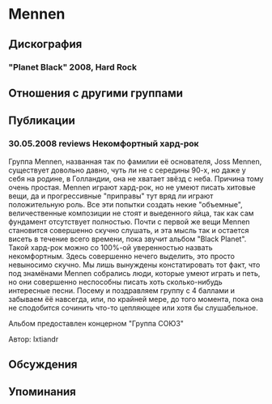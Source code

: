 # Mennen



## Дискография

### "Planet Black" 2008, Hard Rock




## Отношения с другими группами


## Публикации

### 30.05.2008 reviews Некомфортный хард-рок

<P>Группа Mennen, названная так по фамилии её основателя, Joss Mennen, существует довольно давно, чуть ли не с середины 90-х, но даже у себя на родине, в Голландии, она не хватает звёзд с неба. Причина тому очень простая. Mennen играют хард-рок, но не умеют писать хитовые вещи, да и прогрессивные "приправы" тут вряд ли играют положительную роль. Все эти попытки создать некие "объемные", величественные композиции не стоят и выеденного яйца, так как сам фундамент отсутствует полностью. Почти с первой же вещи Mennen становится совершенно скучно слушать, и эта мысль так и остается висеть в течение всего времени, пока звучит альбом "Black Planet". Такой хард-рок можно со 100%-ой уверенностью назвать некомфортным. Здесь совершенно нечего выделить, это просто невыносимо скучно. Мы лишь вынуждены констатировать тот факт, что под знамёнами Mennen собрались люди, которые умеют играть и петь, но они совершенно неспособны писать хоть сколько-нибудь интересные песни. Посему и поздравляем группу с 4 баллами и забываем ёё навсегда, или, по крайней мере, до того момента, пока она не сподобится сочинить что-то цепляющее или хотя бы слушабельное.</P>
<P>Альбом предоставлен концерном "Группа СОЮЗ"</P>
Автор: Ixtiandr


## Обсуждения


## Упоминания

